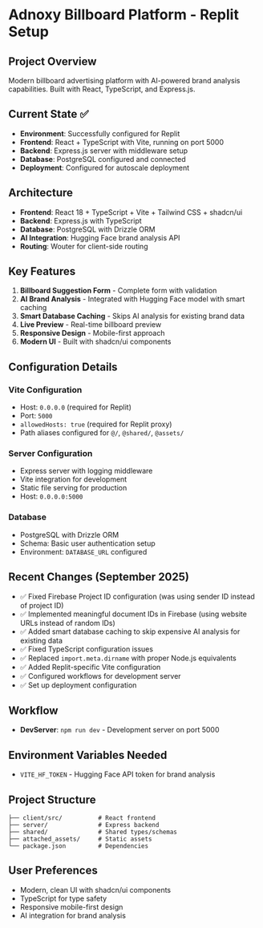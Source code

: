 # Adnoxy Billboard Platform - Replit Setup

## Project Overview
Modern billboard advertising platform with AI-powered brand analysis capabilities. Built with React, TypeScript, and Express.js.

## Current State ✅
- **Environment**: Successfully configured for Replit 
- **Frontend**: React + TypeScript with Vite, running on port 5000
- **Backend**: Express.js server with middleware setup
- **Database**: PostgreSQL configured and connected
- **Deployment**: Configured for autoscale deployment

## Architecture
- **Frontend**: React 18 + TypeScript + Vite + Tailwind CSS + shadcn/ui
- **Backend**: Express.js with TypeScript
- **Database**: PostgreSQL with Drizzle ORM
- **AI Integration**: Hugging Face brand analysis API
- **Routing**: Wouter for client-side routing

## Key Features
1. **Billboard Suggestion Form** - Complete form with validation
2. **AI Brand Analysis** - Integrated with Hugging Face model with smart caching
3. **Smart Database Caching** - Skips AI analysis for existing brand data
4. **Live Preview** - Real-time billboard preview
5. **Responsive Design** - Mobile-first approach
6. **Modern UI** - Built with shadcn/ui components

## Configuration Details

### Vite Configuration
- Host: `0.0.0.0` (required for Replit)
- Port: `5000`
- `allowedHosts: true` (required for Replit proxy)
- Path aliases configured for `@/`, `@shared/`, `@assets/`

### Server Configuration  
- Express server with logging middleware
- Vite integration for development
- Static file serving for production
- Host: `0.0.0.0:5000`

### Database
- PostgreSQL with Drizzle ORM
- Schema: Basic user authentication setup
- Environment: `DATABASE_URL` configured

## Recent Changes (September 2025)
- ✅ Fixed Firebase Project ID configuration (was using sender ID instead of project ID)
- ✅ Implemented meaningful document IDs in Firebase (using website URLs instead of random IDs)
- ✅ Added smart database caching to skip expensive AI analysis for existing data
- ✅ Fixed TypeScript configuration issues
- ✅ Replaced `import.meta.dirname` with proper Node.js equivalents
- ✅ Added Replit-specific Vite configuration
- ✅ Configured workflows for development server
- ✅ Set up deployment configuration

## Workflow
- **DevServer**: `npm run dev` - Development server on port 5000

## Environment Variables Needed
- `VITE_HF_TOKEN` - Hugging Face API token for brand analysis

## Project Structure
```
├── client/src/          # React frontend
├── server/              # Express backend  
├── shared/              # Shared types/schemas
├── attached_assets/     # Static assets
└── package.json         # Dependencies
```

## User Preferences
- Modern, clean UI with shadcn/ui components
- TypeScript for type safety
- Responsive mobile-first design
- AI integration for brand analysis